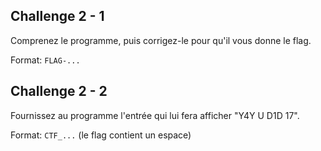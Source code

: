 ## Challenge 2 - 1

Comprenez le programme, puis corrigez-le pour qu'il vous donne le flag.

Format: `FLAG-...`


## Challenge 2 - 2

Fournissez au programme l'entrée qui lui fera afficher "Y4Y U D1D 17".

Format: `CTF_...` (le flag contient un espace)
